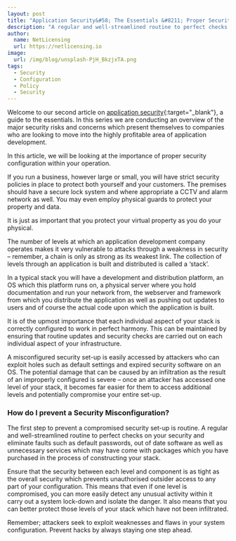 ```yaml
---
layout: post
title: "Application Security&#58; The Essentials &#8211; Proper Security Configuration"
description: "A regular and well-streamlined routine to perfect checks on your security and eliminate faults"
author:
  name: NetLicensing
  url: https://netlicensing.io
image:
  url: /img/blog/unsplash-PjH_BkzjxTA.png
tags:
  - Security
  - Configuration
  - Policy
  - Security
---
```


Welcome to our second article on [application security](https://www.google.com/search?q=site%3Anetlicensing.io%20Application%20Security%20Essentials "Application Security Essentials"){:target="_blank"}, a guide to the essentials. In this series we are conducting an overview of the major security risks and concerns which present themselves to companies who are looking to move into the highly profitable area of application development.

In this article, we will be looking at the importance of proper security configuration within your operation.

If you run a business, however large or small, you will have strict security policies in place to protect both yourself and your customers. The premises should have a secure lock system and where appropriate a CCTV and alarm network as well. You may even employ physical guards to protect your property and data.

It is just as important that you protect your virtual property as you do your physical.

The number of levels at which an application development company operates makes it very vulnerable to attacks through a weakness in security – remember, a chain is only as strong as its weakest link. The collection of levels through an application is built and distributed is called a ‘stack’.

In a typical stack you will have a development and distribution platform, an OS which this platform runs on, a physical server where you hold documentation and run your network from, the webserver and framework from which you distribute the application as well as pushing out updates to users and of course the actual code upon which the application is built.

It is of the upmost importance that each individual aspect of your stack is correctly configured to work in perfect harmony. This can be maintained by ensuring that routine updates and security checks are carried out on each individual aspect of your infrastructure.

A misconfigured security set-up is easily accessed by attackers who can exploit holes such as default settings and expired security software on an OS. The potential damage that can be caused by an infiltration as the result of an improperly configured is severe – once an attacker has accessed one level of your stack, it becomes far easier for them to access additional levels and potentially compromise your entire set-up.

### How do I prevent a Security Misconfiguration?

The first step to prevent a compromised security set-up is routine. A regular and well-streamlined routine to perfect checks on your security and eliminate faults such as default passwords, out of date software as well as unnecessary services which may have come with packages which you have purchased in the process of constructing your stack.

Ensure that the security between each level and component is as tight as the overall security which prevents unauthorised outsider access to any part of your configuration. This means that even if one level is compromised, you can more easily detect any unusual activity within it carry out a system lock-down and isolate the danger. It also means that you can better protect those levels of your stack which have not been infiltrated.

Remember; attackers seek to exploit weaknesses and flaws in your system configuration. Prevent hacks by always staying one step ahead.
